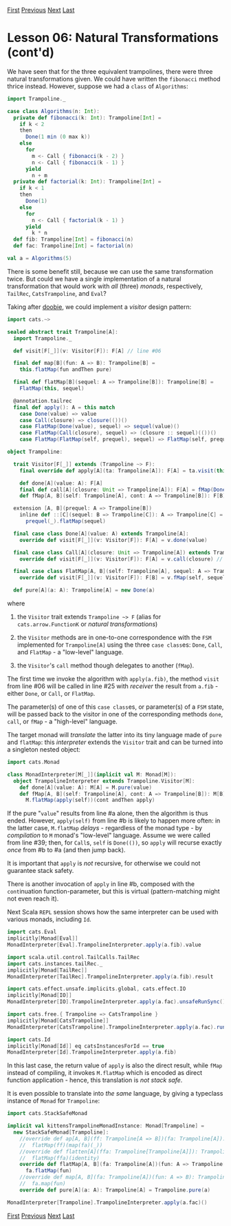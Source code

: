 [First](https://github.com/sjbiaga/kittens/blob/main/nat-2-trampoline/README.md) [Previous](https://github.com/sjbiaga/kittens/blob/main/nat-2-trampoline/README.md) [Next](https://github.com/sjbiaga/kittens/blob/main/queens-4-interpreter/README.md) [Last](https://github.com/sjbiaga/kittens/blob/main/nat-4-list/README.md)

Lesson 06: Natural Transformations (cont'd)
===========================================

We have seen that for the three equivalent trampolines, there were three natural transformations given. We could have written
the `fibonacci` method thrice instead. However, suppose we had a `class` of `Algorithms`:

```Scala
import Trampoline._

case class Algorithms(n: Int):
  private def fibonacci(k: Int): Trampoline[Int] =
    if k < 2
    then
      Done(1 min (0 max k))
    else
      for
        m <- Call { fibonacci(k - 2) }
        n <- Call { fibonacci(k - 1) }
      yield
        n + m
  private def factorial(k: Int): Trampoline[Int] =
    if k < 1
    then
      Done(1)
    else
      for
        n <- Call { factorial(k - 1) }
      yield
        k * n
  def fib: Trampoline[Int] = fibonacci(n)
  def fac: Trampoline[Int] = factorial(n)

val a = Algorithms(5)
```

There is some benefit still, because we can use the same transformation twice. But could we have a single implementation of
a natural transformation that would work with _all_ (three) _monads_, respectively, `TailRec`, `CatsTrampoline`, and `Eval`?

Taking after [doobie](https://github.com/typelevel/doobie), we could implement a _visitor_ design pattern:

```Scala
import cats.~>

sealed abstract trait Trampoline[A]:
  import Trampoline._

  def visit[F[_]](v: Visitor[F]): F[A] // line #06

  final def map[B](fun: A => B): Trampoline[B] =
    this.flatMap(fun andThen pure)

  final def flatMap[B](sequel: A => Trampoline[B]): Trampoline[B] =
    FlatMap(this, sequel)

  @annotation.tailrec
  final def apply(): A = this match
    case Done(value) => value
    case Call(closure) => closure(())()
    case FlatMap(Done(value), sequel) => sequel(value)()
    case FlatMap(Call(closure), sequel) => (closure :: sequel)(())()
    case FlatMap(FlatMap(self, prequel), sequel) => FlatMap(self, prequel :: sequel)()

object Trampoline:

  trait Visitor[F[_]] extends (Trampoline ~> F):
    final override def apply[A](ta: Trampoline[A]): F[A] = ta.visit(this) // line #25

    def done[A](value: A): F[A]
    final def call[A](closure: Unit => Trampoline[A]): F[A] = fMap(Done(()), closure)
    def fMap[A, B](self: Trampoline[A], cont: A => Trampoline[B]): F[B]

  extension [A, B](prequel: A => Trampoline[B])
    inline def ::[C](sequel: B => Trampoline[C]): A => Trampoline[C] =
      prequel(_).flatMap(sequel)

  final case class Done[A](value: A) extends Trampoline[A]:
    override def visit[F[_]](v: Visitor[F]): F[A] = v.done(value)

  final case class Call[A](closure: Unit => Trampoline[A]) extends Trampoline[A]:
    override def visit[F[_]](v: Visitor[F]): F[A] = v.call(closure) // line #39

  final case class FlatMap[A, B](self: Trampoline[A], sequel: A => Trampoline[B]) extends Trampoline[B]:
    override def visit[F[_]](v: Visitor[F]): F[B] = v.fMap(self, sequel)

  def pure[A](a: A): Trampoline[A] = new Done(a)
```

where

1. the `Visitor` trait extends `Trampoline ~> F` (alias for `cats.arrow.FunctionK` or _natural transformations_)

1. the `Visitor` methods are in one-to-one correspondence with the `FSM` implemented for `Trampoline[A]` using the three
   `case class`es: `Done`, `Call`, and `FlatMap` - a "low-level" language.

1. the `Visitor`'s `call` method though delegates to another (`fMap`).

The first time we invoke the algorithm with `apply(a.fib)`, the method `visit` from line #06 will be called in line #25 with
_receiver_ the result from `a.fib` - either `Done`, or `Call`, or `FlatMap`.

The parameter(s) of one of this `case class`es, or parameter(s) of a `FSM` state, will be passed back to the visitor in one
of the corresponding methods `done`, `call`, or `fMap` - a "high-level" language.

The target monad will _translate_ the latter into its tiny language made of `pure` and `flatMap`: this _interpreter_ extends
the `Visitor` trait and can be turned into a singleton nested object:

```Scala
import cats.Monad

class MonadInterpreter[M[_]](implicit val M: Monad[M]):
  object TrampolineInterpreter extends Trampoline.Visitor[M]:
    def done[A](value: A): M[A] = M.pure(value)                           // line #a
    def fMap[A, B](self: Trampoline[A], cont: A => Trampoline[B]): M[B] =
      M.flatMap(apply(self))(cont andThen apply)                          // line #b
```

If the pure "`value`" results from line #a alone, then the algorithm is thus ended. However, `apply(self)` from line #b is
likely to happen more often: in the latter case, `M.flatMap` _delays_ - regardless of the monad type - by _compilation_ to
`M` monad's "low-level" language. Assume we were called from line #39; then, for `Call`s, `self` is `Done(())`, so `apply`
will recurse exactly _once_ from #b to #a (and then jump back).

It is important that `apply` is _not_ recursive, for otherwise we could not guarantee stack safety.

There is another invocation of `apply` in line #b, composed with the `cont`inuation function-parameter, but this is virtual
(pattern-matching might not even reach it).

Next Scala `REPL` session shows how the same interpreter can be used with various monads, including `Id`.

```Scala
import cats.Eval
implicitly[Monad[Eval]]
MonadInterpreter[Eval].TrampolineInterpreter.apply(a.fib).value

import scala.util.control.TailCalls.TailRec
import cats.instances.tailRec._
implicitly[Monad[TailRec]]
MonadInterpreter[TailRec].TrampolineInterpreter.apply(a.fib).result

import cats.effect.unsafe.implicits.global, cats.effect.IO
implicitly[Monad[IO]]
MonadInterpreter[IO].TrampolineInterpreter.apply(a.fac).unsafeRunSync()

import cats.free.{ Trampoline => CatsTrampoline }
implicitly[Monad[CatsTrampoline]]
MonadInterpreter[CatsTrampoline].TrampolineInterpreter.apply(a.fac).runTailRec()()

import cats.Id
implicitly[Monad[Id]] eq catsInstancesForId == true
MonadInterpreter[Id].TrampolineInterpreter.apply(a.fib)
```

In this last case, the return value of `apply` is also the direct result, while `fMap` instead of compiling, it invokes
`M.flatMap` which is encoded as direct function application - hence, this translation is _not stack safe_.

It is even possible to translate into _the same_ language, by giving a typeclass instance of `Monad` for `Trampoline`:

```Scala
import cats.StackSafeMonad

implicit val kittensTrampolineMonadInstance: Monad[Trampoline] =
  new StackSafeMonad[Trampoline]:
    //override def ap[A, B](ff: Trampoline[A => B])(fa: Trampoline[A]): Trampoline[B] =
    //  flatMap(ff)(map(fa)(_))
    //override def flatten[A](ffa: Trampoline[Trampoline[A]]): Trampoline[A] =
    //  flatMap(ffa)(identity)
    override def flatMap[A, B](fa: Trampoline[A])(fun: A => Trampoline[B]): Trampoline[B] =
      fa.flatMap(fun)
    //override def map[A, B](fa: Trampoline[A])(fun: A => B): Trampoline[B] =
    //  fa.map(fun)
    override def pure[A](a: A): Trampoline[A] = Trampoline.pure(a)

MonadInterpreter[Trampoline].TrampolineInterpreter.apply(a.fac)()
```
[First](https://github.com/sjbiaga/kittens/blob/main/nat-2-trampoline/README.md) [Previous](https://github.com/sjbiaga/kittens/blob/main/nat-2-trampoline/README.md) [Next](https://github.com/sjbiaga/kittens/blob/main/queens-4-interpreter/README.md) [Last](https://github.com/sjbiaga/kittens/blob/main/nat-4-list/README.md)
